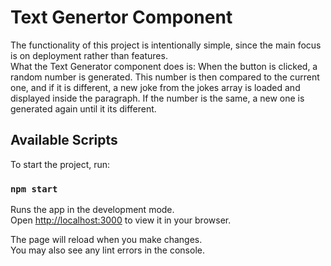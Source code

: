 # Text Genertor Component
The functionality of this project is intentionally simple, since the main focus is on deployment rather than features. \
What the Text Generator component does is: When the button is clicked, a random number is generated. This number is then compared to the current one, and if it is different, a new joke from the jokes array is loaded and displayed inside the paragraph. If the number is the same, a new one is generated again until it its different.

## Available Scripts

To start the project, run:

### `npm start`

Runs the app in the development mode.\
Open [http://localhost:3000](http://localhost:3000) to view it in your browser.

The page will reload when you make changes.\
You may also see any lint errors in the console.
